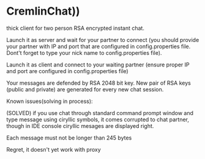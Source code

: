 # CremlinChat))
thick client for two person RSA encrypted instant chat.

Launch it as server and wait for your partner to connect (you should provide your partner with IP and port that are configured in config.properties file. Dont't forget to type your nick name to config.properties file).

Launch it as client and connect to your waiting partner (ensure proper IP and port are configured in config.properties file)

Your messages are defended by RSA 2048 bit key. New pair of RSA keys (public and private) are generated for every new chat session.


Known issues(solving in process): 

(SOLVED) if you use chat through standard command prompt window and type message using ciryllic symbols, it comes corrupted to chat partner, though in IDE console ciryllic mesages are displayed right. 

Each message must not be longer than 245 bytes

Regret, it doesn't yet work with proxy

